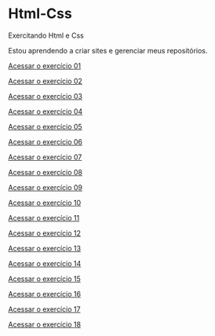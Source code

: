# Html-Css
Exercitando Html e Css

Estou aprendendo a criar sites e gerenciar meus repositórios.

<a href="https://martalessa.github.io/Html-Css/exercicio/ex002/index.html">Acessar o exercício 01</a>

<a href="https://martalessa.github.io/Html-Css/exercicio/ex006/index.html">Acessar o exercício 02</a>

<a href="https://martalessa.github.io/Html-Css/exercicio/ex008/index.html">Acessar o exercício 03</a>

<a href="https://martalessa.github.io/Html-Css/exercicio/ex008b/index.html">Acessar o exercício 04</a>

<a href="https://martalessa.github.io/Html-Css/exercicio/ex009/index.html">Acessar o exercício 05</a>

<a href="https://martalessa.github.io/Html-Css/exercicio/ex011/index.html">Acessar o exercício 06</a>

<a href="https://martalessa.github.io/Html-Css/exercicio/ex012/index.html">Acessar o exercício 07</a>

<a href="https://martalessa.github.io/Html-Css/exercicio/ex016/index.html">Acessar o exercício 08</a>

<a href="https://martalessa.github.io/Html-Css/exercicio/ex017/index.html">Acessar o exercício 09</a>

<a href="https://martalessa.github.io/Html-Css/exercicio/ex018/index.html">Acessar o exercício 10</a>

<a href="https://martalessa.github.io/Html-Css/exercicio/ex019/index.html">Acessar o exercício 11</a>

<a href="https://martalessa.github.io/Html-Css/exercicio/ex020/index.html">Acessar o exercício 12</a>

<a href="https://martalessa.github.io/Html-Css/desafios/d03/index.html">Acessar o exercício 13</a>

<a href="https://martalessa.github.io/Html-Css/desafios/d04/index.html">Acessar o exercício 14</a>

<a href="https://martalessa.github.io/Html-Css/desafios/d05/index.html">Acessar o exercício 15</a>

<a href="https://martalessa.github.io/Html-Css/desafios/d08/index.html">Acessar o exercício 16</a>

<a href="https://martalessa.github.io/Html-Css/desafios/d09/index.html">Acessar o exercício 17</a>

<a href="https://martalessa.github.io/Html-Css/exercicio/ex022/index.html">Acessar o exercício 18</a>
